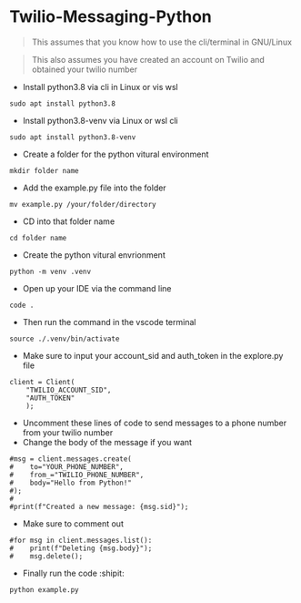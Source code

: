 # Twilio-Messaging-Python

> This assumes that you know how to use the cli/terminal in GNU/Linux

> This also assumes you have created an account on Twilio and obtained your twilio number

- Install python3.8 via cli in Linux or vis wsl
```
sudo apt install python3.8 
```

- Install python3.8-venv via Linux or wsl cli
```
sudo apt install python3.8-venv
```

- Create a folder for the python vitural environment 
```
mkdir folder name
```

- Add the example.py file into the folder
```
mv example.py /your/folder/directory
```

- CD into that folder name
```
cd folder name
```

- Create the python vitural envrionment
```
python -m venv .venv
```

- Open up your IDE via the command line
```
code .
```

- Then run the command in the vscode terminal
```
source ./.venv/bin/activate
```

- Make sure to input your account_sid and auth_token in the explore.py file
```
client = Client(
    "TWILIO_ACCOUNT_SID", 
    "AUTH_TOKEN"
    );

```

- Uncomment these lines of code to send messages to a phone number from your twilio number
- Change the body of the message if you want
```
#msg = client.messages.create(
#    to="YOUR_PHONE_NUMBER",
#    from_="TWILIO_PHONE_NUMBER",
#    body="Hello from Python!"
#);
#
#print(f"Created a new message: {msg.sid}");
```

- Make sure to comment out
```
#for msg in client.messages.list():
#    print(f"Deleting {msg.body}");
#    msg.delete();
```

- Finally run the code :shipit:
```
python example.py
```
